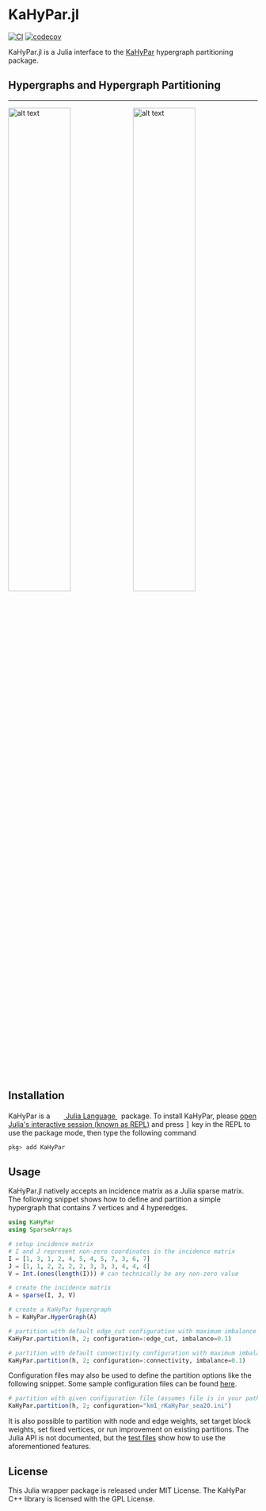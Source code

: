 # KaHyPar.jl

[![CI](https://github.com/kahypar/KaHyPar.jl/workflows/CI/badge.svg)](https://github.com/kahypar/KaHyPar.jl/actions)
[![codecov](https://codecov.io/gh/kahypar/KaHyPar.jl/branch/master/graph/badge.svg)](https://codecov.io/gh/kahypar/KaHyPar.jl)

KaHyPar.jl is a Julia interface to the [KaHyPar](https://github.com/kahypar/kahypar) hypergraph partitioning package.

## Hypergraphs and Hypergraph Partitioning
-----------
<img src="https://cloud.githubusercontent.com/assets/484403/25314222/3a3bdbda-2840-11e7-9961-3bbc59b59177.png" alt="alt text" width="50%" height="50%"><img src="https://cloud.githubusercontent.com/assets/484403/25314225/3e061e42-2840-11e7-860c-028a345d1641.png" alt="alt text" width="50%" height="50%">


## Installation

<p>
KaHyPar is a &nbsp;
    <a href="https://julialang.org">
        <img src="https://raw.githubusercontent.com/JuliaLang/julia-logo-graphics/master/images/julia.ico" width="16em">
        Julia Language
    </a>
    &nbsp; package. To install KaHyPar,
    please <a href="https://docs.julialang.org/en/v1/manual/getting-started/">open
    Julia's interactive session (known as REPL)</a> and press <kbd>]</kbd> key in the REPL to use the package mode, then type the following command
</p>

```julia
pkg> add KaHyPar
```

## Usage
KaHyPar.jl natively accepts an incidence matrix as a Julia sparse matrix. 
The following snippet shows how to define and partition a simple hypergraph that contains 7 vertices and 4 hyperedges.

```julia
using KaHyPar
using SparseArrays

# setup incidence matrix
# I and J represent non-zero coordinates in the incidence matrix
I = [1, 3, 1, 2, 4, 5, 4, 5, 7, 3, 6, 7]
J = [1, 1, 2, 2, 2, 2, 3, 3, 3, 4, 4, 4]
V = Int.(ones(length(I))) # can technically be any non-zero value

# create the incidence matrix
A = sparse(I, J, V)

# create a KaHyPar hypergraph
h = KaHyPar.HyperGraph(A)

# partition with default edge_cut configuration with maximum imbalance of 10%
KaHyPar.partition(h, 2; configuration=:edge_cut, imbalance=0.1)

# partition with default connectivity configuration with maximum imbalance of 10%
KaHyPar.partition(h, 2; configuration=:connectivity, imbalance=0.1)
```

Configuration files may also be used to define the partition options like the following snippet. Some 
sample configuration files can be found [here](https://github.com/kahypar/KaHyPar.jl/tree/master/src/config).
```julia
# partition with given configuration file (assumes file is in your path)
KaHyPar.partition(h, 2; configuration="km1_rKaHyPar_sea20.ini")
```

It is also possible to partition with node and edge weights, set target block weights, set fixed vertices, or run improvement on existing partitions. The Julia API 
is not documented, but the [test files](https://github.com/kahypar/KaHyPar.jl/tree/master/test) show how to use the aforementioned features.

## License

This Julia wrapper package is released under MIT License.
The KaHyPar C++ library is licensed with the GPL License.
